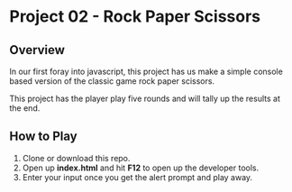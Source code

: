 # Project 02 - Rock Paper Scissors

## Overview

In our first foray into javascript, this project has us make a simple console based version of the classic game rock paper scissors.

This project has the player play five rounds and will tally up the results at the end.

## How to Play

1. Clone or download this repo.
2. Open up **index.html** and hit **F12** to open up the developer tools.
3. Enter your input once you get the alert prompt and play away.
